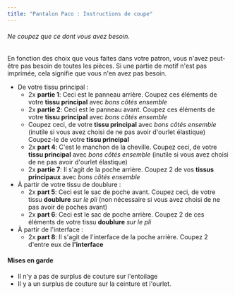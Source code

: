 ```yaml
---
title: "Pantalon Paco : Instructions de coupe"
---
```


<Tip>

###### Ne coupez que ce dont vous avez besoin.

En fonction des choix que vous faites dans votre patron, vous n'avez peut-être pas besoin de toutes les pièces.
Si une partie de motif n'est pas imprimée, cela signifie que vous n'en avez pas besoin.

</Tip>

- De votre tissu principal :
  - 2x **partie 1**: Ceci est le panneau arrière. Coupez ces éléments de votre **tissu principal** avec _bons côtés ensemble_
  - 2x **partie 2**: Ceci est le panneau avant. Coupez ces éléments de votre **tissu principal** avec _bons côtés ensemble_
  - Coupez ceci, de votre **tissu principal** avec _bons côtés ensemble_ (inutile si vous avez choisi de ne pas avoir d'ourlet élastique) Coupez-le de votre **tissu principal**
  - 2x **part 4**: C'est le manchon de la cheville. Coupez ceci, de votre **tissu principal** avec _bons côtés ensemble_ (inutile si vous avez choisi de ne pas avoir d'ourlet élastique)
  - 2x **partie 7**: Il s'agit de la poche arrière. Coupez 2 de vos **tissus principaux** avec _bons côtés ensemble_
- À partir de votre tissu de doublure :
  - 2x **part 5**: Ceci est le sac de poche avant. Coupez ceci, de votre tissu **doublure** _sur le pli_ (non nécessaire si vous avez choisi de ne pas avoir de poches avant)
  - 2x **part 6**: Ceci est le sac de poche arrière. Coupez 2 de ces éléments de votre tissu **doublure** _sur le pli_
- À partir de l'interface :
  - 2x **part 8**: Il s'agit de l'interface de la poche arrière. Coupez 2 d'entre eux de **l'interface**

<Warning>

#### Mises en garde

- Il n'y a pas de surplus de couture sur l'entoilage
- Il y a un surplus de couture sur la ceinture et l'ourlet.

</Warning>
